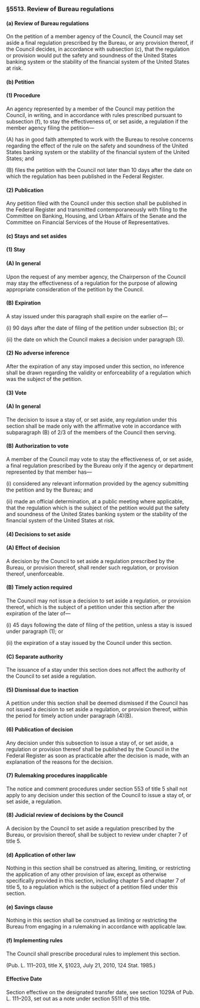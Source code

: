 ### §5513. Review of Bureau regulations ###

#### (a) Review of Bureau regulations ####

On the petition of a member agency of the Council, the Council may set aside a final regulation prescribed by the Bureau, or any provision thereof, if the Council decides, in accordance with subsection (c), that the regulation or provision would put the safety and soundness of the United States banking system or the stability of the financial system of the United States at risk.

#### (b) Petition ####

#### (1) Procedure ####

An agency represented by a member of the Council may petition the Council, in writing, and in accordance with rules prescribed pursuant to subsection (f), to stay the effectiveness of, or set aside, a regulation if the member agency filing the petition—

(A) has in good faith attempted to work with the Bureau to resolve concerns regarding the effect of the rule on the safety and soundness of the United States banking system or the stability of the financial system of the United States; and

(B) files the petition with the Council not later than 10 days after the date on which the regulation has been published in the Federal Register.

#### (2) Publication ####

Any petition filed with the Council under this section shall be published in the Federal Register and transmitted contemporaneously with filing to the Committee on Banking, Housing, and Urban Affairs of the Senate and the Committee on Financial Services of the House of Representatives.

#### (c) Stays and set asides ####

#### (1) Stay ####

#### (A) In general ####

Upon the request of any member agency, the Chairperson of the Council may stay the effectiveness of a regulation for the purpose of allowing appropriate consideration of the petition by the Council.

#### (B) Expiration ####

A stay issued under this paragraph shall expire on the earlier of—

(i) 90 days after the date of filing of the petition under subsection (b); or

(ii) the date on which the Council makes a decision under paragraph (3).

#### (2) No adverse inference ####

After the expiration of any stay imposed under this section, no inference shall be drawn regarding the validity or enforceability of a regulation which was the subject of the petition.

#### (3) Vote ####

#### (A) In general ####

The decision to issue a stay of, or set aside, any regulation under this section shall be made only with the affirmative vote in accordance with subparagraph (B) of 2/3 of the members of the Council then serving.

#### (B) Authorization to vote ####

A member of the Council may vote to stay the effectiveness of, or set aside, a final regulation prescribed by the Bureau only if the agency or department represented by that member has—

(i) considered any relevant information provided by the agency submitting the petition and by the Bureau; and

(ii) made an official determination, at a public meeting where applicable, that the regulation which is the subject of the petition would put the safety and soundness of the United States banking system or the stability of the financial system of the United States at risk.

#### (4) Decisions to set aside ####

#### (A) Effect of decision ####

A decision by the Council to set aside a regulation prescribed by the Bureau, or provision thereof, shall render such regulation, or provision thereof, unenforceable.

#### (B) Timely action required ####

The Council may not issue a decision to set aside a regulation, or provision thereof, which is the subject of a petition under this section after the expiration of the later of—

(i) 45 days following the date of filing of the petition, unless a stay is issued under paragraph (1); or

(ii) the expiration of a stay issued by the Council under this section.

#### (C) Separate authority ####

The issuance of a stay under this section does not affect the authority of the Council to set aside a regulation.

#### (5) Dismissal due to inaction ####

A petition under this section shall be deemed dismissed if the Council has not issued a decision to set aside a regulation, or provision thereof, within the period for timely action under paragraph (4)(B).

#### (6) Publication of decision ####

Any decision under this subsection to issue a stay of, or set aside, a regulation or provision thereof shall be published by the Council in the Federal Register as soon as practicable after the decision is made, with an explanation of the reasons for the decision.

#### (7) Rulemaking procedures inapplicable ####

The notice and comment procedures under section 553 of title 5 shall not apply to any decision under this section of the Council to issue a stay of, or set aside, a regulation.

#### (8) Judicial review of decisions by the Council ####

A decision by the Council to set aside a regulation prescribed by the Bureau, or provision thereof, shall be subject to review under chapter 7 of title 5.

#### (d) Application of other law ####

Nothing in this section shall be construed as altering, limiting, or restricting the application of any other provision of law, except as otherwise specifically provided in this section, including chapter 5 and chapter 7 of title 5, to a regulation which is the subject of a petition filed under this section.

#### (e) Savings clause ####

Nothing in this section shall be construed as limiting or restricting the Bureau from engaging in a rulemaking in accordance with applicable law.

#### (f) Implementing rules ####

The Council shall prescribe procedural rules to implement this section.

(Pub. L. 111–203, title X, §1023, July 21, 2010, 124 Stat. 1985.)

#### Effective Date ####

Section effective on the designated transfer date, see section 1029A of Pub. L. 111–203, set out as a note under section 5511 of this title.